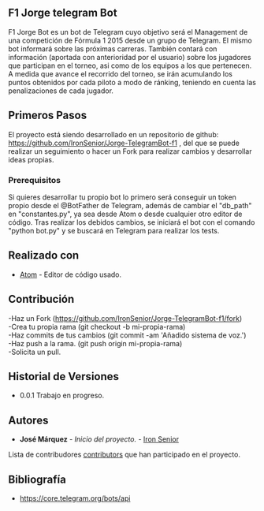 ## F1 Jorge telegram Bot

F1 Jorge Bot es un bot de Telegram cuyo objetivo será el Management de una competición de Fórmula 1 2015 desde un grupo de Telegram. El mismo bot informará sobre las próximas carreras.
También contará con información (aportada con anterioridad por el usuario) sobre los jugadores que participan en el torneo, asi como de los equipos a los que pertenecen.
A medida que avance el recorrido del torneo, se irán acumulando los puntos obtenidos por cada piloto a modo de ránking, teniendo en cuenta las penalizaciones de cada jugador.

## Primeros Pasos

El proyecto está siendo desarrollado en un repositorio de github: https://github.com/IronSenior/Jorge-TelegramBot-f1 , del que se puede realizar un seguimiento o hacer un Fork para realizar cambios y desarrollar ideas propias.


### Prerequisitos

Si quieres desarrollar tu propio bot lo primero será conseguir un token propio desde el @BotFather de Telegram, además de cambiar el "db_path" en "constantes.py", ya sea desde Atom o desde cualquier otro editor de código. Tras realizar los debidos cambios, se iniciará el bot con el comando "python bot.py" y se buscará en Telegram para realizar los tests.


## Realizado con

* [Atom](https://atom.io/) - Editor de código usado.

## Contribución

-Haz un Fork (https://github.com/IronSenior/Jorge-TelegramBot-f1/fork)  
-Crea tu propia rama (git checkout -b mi-propia-rama)  
-Haz commits de tus cambios (git commit -am 'Añadido sistema de voz.')  
-Haz push a la rama. (git push origin mi-propia-rama)  
-Solicita un pull.

## Historial de Versiones

* 0.0.1
	Trabajo en progreso.

## Autores

* **José Márquez** - *Inicio del proyecto.* - [Iron Senior](https://github.com/IronSenior)

Lista de contribudores [contributors](https://github.com/IronSenior/Jorge-TelegramBot-f1/graphs/contributors) que han participado en el proyecto.


## Bibliografía

* https://core.telegram.org/bots/api

